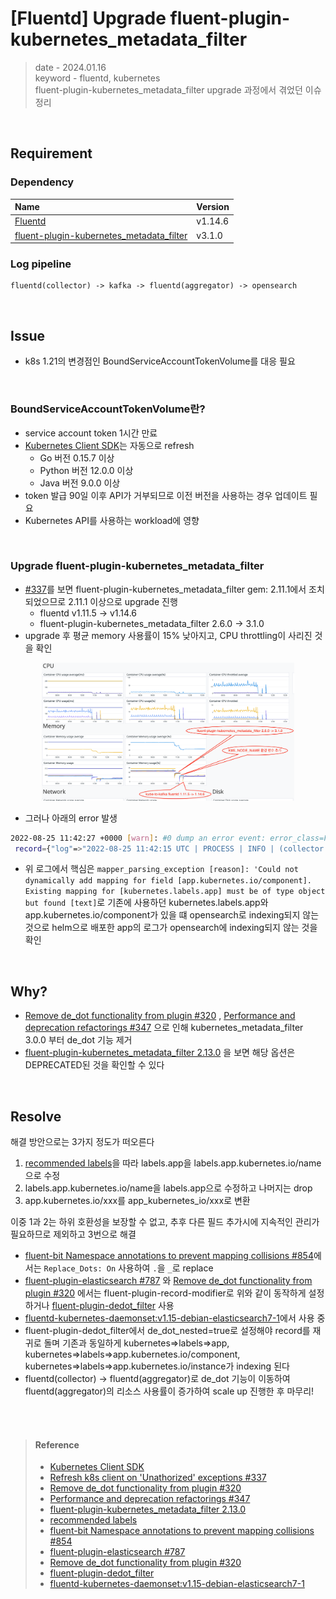 # [Fluentd] Upgrade fluent-plugin-kubernetes_metadata_filter
> date - 2024.01.16  
> keyword - fluentd, kubernetes  
> fluent-plugin-kubernetes_metadata_filter upgrade 과정에서 겪었던 이슈 정리  

<br>

## Requirement

### Dependency
| Name | Version |
|:--|:--|
| [Fluentd](https://www.fluentd.org) | v1.14.6 |
| [fluent-plugin-kubernetes_metadata_filter](https://github.com/fabric8io/fluent-plugin-kubernetes_metadata_filter) | v3.1.0 |

### Log pipeline
```
fluentd(collector) -> kafka -> fluentd(aggregator) -> opensearch
```


<br>

## Issue
* k8s 1.21의 변경점인 BoundServiceAccountTokenVolume를 대응 필요

<br>

### BoundServiceAccountTokenVolume란?
* service account token 1시간 만료
* [Kubernetes Client SDK](https://kubernetes.io/docs/reference/using-api/client-libraries)는 자동으로 refresh
  * Go 버전 0.15.7 이상
  * Python 버전 12.0.0 이상
  * Java 버전 9.0.0 이상
* token 발급 90일 이후 API가 거부되므로 이전 버전을 사용하는 경우 업데이트 필요
* Kubernetes API를 사용하는 workload에 영향

<br>

### Upgrade fluent-plugin-kubernetes_metadata_filter
* [#337](https://github.com/fabric8io/fluent-plugin-kubernetes_metadata_filter/pull/337)를 보면 fluent-plugin-kubernetes_metadata_filter gem: 2.11.1에서 조치되었으므로 2.11.1 이상으로 upgrade 진행
  * fluentd v1.11.5 -> v1.14.6
  * fluent-plugin-kubernetes_metadata_filter 2.6.0 -> 3.1.0
* upgrade 후 평균 memory 사용률이 15% 낮아지고, CPU throttling이 사리진 것을 확인

<div align="center">
  <img src="./images/upgrade_kubernetes_metadata_filter1.png" alt="upgrade_kubernetes_metadata_filter" width="80%" height="80%" />
</div>

* 그러나 아래의 error 발생
```sh
2022-08-25 11:42:27 +0000 [warn]: #0 dump an error event: error_class=Fluent::Plugin::ElasticsearchErrorHandler::ElasticsearchError error="400 - Rejected by Elasticsearch [error type]: mapper_parsing_exception [reason]: 'Could not dynamically add mapping for field [app.kubernetes.io/component]. Existing mapping for [kubernetes.labels.app] must be of type object but found [text].'" location=nil tag="kubernetes" time=2022-08-25 11:42:22.329983361 +0000
 record={"log"=>"2022-08-25 11:42:15 UTC | PROCESS | INFO | (collector.go:222 in logCheckDuration) | Finish pod check #320 in 4.96753ms\n", "stream"=>"stdout", "time"=>"2022-08-25T11:42:15.879446273Z", "kubernetes"=>{"container_name"=>"process-agent", "namespace_name"=>"monitoring", "pod_name"=>"datadog-xxxx", "container_image"=>"gcr.io/datadoghq/agent:7.38.2-jmx", "labels"=>{"app"=>"datadog", "app.kubernetes.io/component"=>"agent", "app.kubernetes.io/instance"=>"datadog", "app.kubernetes.io/managed-by"=>"Helm", "app.kubernetes.io/name"=>"datadog", "controller-revision-hash"=>"6ccb7c976c", "pod-template-generation"=>"8"}, "master_url"=>"https://172.20.0.1:443/api"}}
```
* 위 로그에서 핵심은 `mapper_parsing_exception [reason]: 'Could not dynamically add mapping for field [app.kubernetes.io/component]. Existing mapping for [kubernetes.labels.app] must be of type object but found [text]`로
기존에 사용하던 kubernetes.labels.app와 app.kubernetes.io/component가 있을 떄 opensearch로 indexing되지 않는 것으로 helm으로 배포한 app의 로그가 opensearch에 indexing되지 않는 것을 확인


<br>

## Why?
* [Remove de_dot functionality from plugin #320](https://github.com/fabric8io/fluent-plugin-kubernetes_metadata_filter/issues/320) , [Performance and deprecation refactorings #347](https://github.com/fabric8io/fluent-plugin-kubernetes_metadata_filter/pull/347) 으로 인해 kubernetes_metadata_filter 3.0.0 부터 de_dot 기능 제거
* [fluent-plugin-kubernetes_metadata_filter 2.13.0](https://github.com/fabric8io/fluent-plugin-kubernetes_metadata_filter/tree/v2.13.0#configuration) 을 보면 해당 옵션은 DEPRECATED된 것을 확인할 수 있다


<br>

## Resolve
해결 방안으로는 3가지 정도가 떠오른다

1. [recommended labels](https://kubernetes.io/docs/concepts/overview/working-with-objects/common-labels)을 따라 labels.app을 labels.app.kubernetes.io/name 으로 수정
2. labels.app.kubernetes.io/name을 labels.app으로 수정하고 나머지는 drop
3. app.kubernetes.io/xxx를 app_kubernetes_io/xxx로 변환

이중 1과 2는 하위 호환성을 보장할 수 없고, 추후 다른 필드 추가시에 지속적인 관리가 필요하므로 제외하고 3번으로 해결

* [fluent-bit Namespace annotations to prevent mapping collisions #854](https://github.com/fluent/fluent-bit/issues/854)에서는 `Replace_Dots: On` 사용하여 `.`을 `_`로 replace
* [fluent-plugin-elasticsearch #787](https://github.com/uken/fluent-plugin-elasticsearch/issues/787) 와 [Remove de_dot functionality from plugin #320](https://github.com/fabric8io/fluent-plugin-kubernetes_metadata_filter/issues/320) 에서는 fluent-plugin-record-modifier로 위와 같이 동작하게 설정하거나 [fluent-plugin-dedot_filter](https://github.com/lunardial/fluent-plugin-dedot_filter) 사용
* [fluentd-kubernetes-daemonset:v1.15-debian-elasticsearch7-1](https://github.com/fluent/fluentd-kubernetes-daemonset/blob/master/docker-image/v1.15/debian-elasticsearch7/Gemfile#L21)에서 사용 중
* fluent-plugin-dedot_filter에서 de_dot_nested=true로 설정해야 record를 재귀로 돌며 기존과 동일하게 kubernetes=>labels=>app, kubernetes=>labels=>app.kubernetes.io/component, kubernetes=>labels=>app.kubernetes.io/instance가 indexing 된다
* fluentd(collector) -> fluentd(aggregator)로 de_dot 기능이 이동하여 fluentd(aggregator)의 리소스 사용률이 증가하여 scale up 진행한 후 마무리!


<br><br>

> #### Reference
> * [Kubernetes Client SDK](https://kubernetes.io/docs/reference/using-api/client-libraries)
> * [Refresh k8s client on 'Unathorized' exceptions #337](https://github.com/fabric8io/fluent-plugin-kubernetes_metadata_filter/pull/337)
> * [Remove de_dot functionality from plugin #320](https://github.com/fabric8io/fluent-plugin-kubernetes_metadata_filter/issues/320)
> * [Performance and deprecation refactorings #347](https://github.com/fabric8io/fluent-plugin-kubernetes_metadata_filter/pull/347)
> * [fluent-plugin-kubernetes_metadata_filter 2.13.0](https://github.com/fabric8io/fluent-plugin-kubernetes_metadata_filter/tree/v2.13.0#configuration)
> * [recommended labels](https://kubernetes.io/docs/concepts/overview/working-with-objects/common-labels)
> * [fluent-bit Namespace annotations to prevent mapping collisions #854](https://github.com/fluent/fluent-bit/issues/854)
> * [fluent-plugin-elasticsearch #787](https://github.com/uken/fluent-plugin-elasticsearch/issues/787)
> * [Remove de_dot functionality from plugin #320](https://github.com/fabric8io/fluent-plugin-kubernetes_metadata_filter/issues/320)
> * [fluent-plugin-dedot_filter](https://github.com/lunardial/fluent-plugin-dedot_filter)
> * [fluentd-kubernetes-daemonset:v1.15-debian-elasticsearch7-1](https://github.com/fluent/fluentd-kubernetes-daemonset/blob/master/docker-image/v1.15/debian-elasticsearch7/Gemfile#L21)
